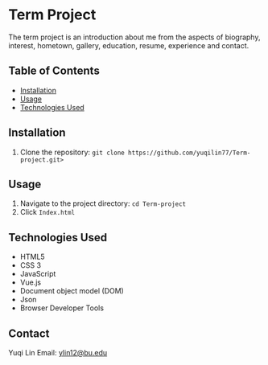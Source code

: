 # Term Project

The term project is an introduction about me from the aspects of biography, interest, hometown, gallery, education, resume, experience and contact.

## Table of Contents

- [Installation](#installation)
- [Usage](#usage)
- [Technologies Used](#technologies-used)

## Installation

1. Clone the repository: `git clone https://github.com/yuqilin77/Term-project.git>`

## Usage

1. Navigate to the project directory: `cd Term-project`
2. Click `Index.html`

## Technologies Used

- HTML5
- CSS 3
- JavaScript
- Vue.js
- Document object model (DOM)
- Json
- Browser Developer Tools

## Contact

Yuqi Lin
Email: ylin12@bu.edu
